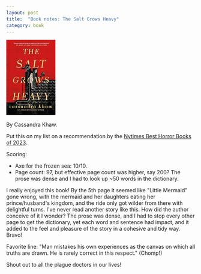 ```yaml
---
layout: post
title:  "Book notes: The Salt Grows Heavy"
category: book
---
```


![Book cover](/assets/the-salt-grows-heavy.jpg)

By Cassandra Khaw.

Put this on my list on a recommendation by the [Nytimes Best Horror Books of 2023](https://www.nytimes.com/2023/12/06/books/review/best-horror-books-2023.html).

Scoring:
* Axe for the frozen sea: 10/10.
* Page count: 97, but effective page count was higher, say 200? The prose was dense and I had to look up ~50 words in the dictionary.

I really enjoyed this book! By the 5th page it seemed like "Little Mermaid" gone wrong, with the mermaid and her daughters eating her prince/husband's kingdom, and the ride only got wilder from there with delightful turns. I've never read another story like this. How did the author conceive of it I wonder? The prose was dense, and I had to stop every other page to get the dictionary, yet each word and sentence had impact, and it added to the feel and pleasure of the story in a cohesive and tidy way. Bravo!

Favorite line: "Man mistakes his own experiences as the canvas on which all truths are drawn. He is rarely correct in this respect." (Chomp!)

Shout out to all the plague doctors in our lives!
